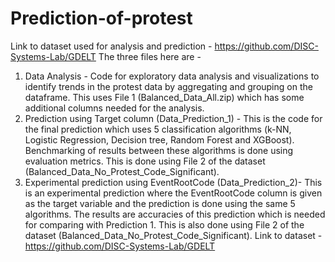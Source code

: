 # Prediction-of-protest

Link to dataset used for analysis and prediction - https://github.com/DISC-Systems-Lab/GDELT
The three files here are - 
1. Data Analysis - Code for exploratory data analysis and visualizations to identify trends in the protest data by aggregating and grouping on the dataframe. This uses File 1 (Balanced_Data_All.zip) which has some additional columns needed for the analysis.
2. Prediction using Target column (Data_Prediction_1) - This is the code for the final prediction which uses 5 classification algorithms (k-NN, Logistic Regression, Decision tree, Random Forest and XGBoost). Benchmarking of results between these algorithms is done using evaluation metrics. This is done using File 2 of the dataset (Balanced_Data_No_Protest_Code_Significant). 
3. Experimental prediction using EventRootCode (Data_Prediction_2)- This is an experimental prediction where the EventRootCode column is given as the target variable and the prediction is done using the same 5 algorithms. The results are accuracies of this prediction which is needed for comparing with Prediction 1. This is also done using File 2 of the dataset (Balanced_Data_No_Protest_Code_Significant). Link to dataset - https://github.com/DISC-Systems-Lab/GDELT

